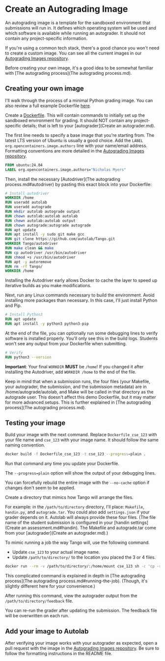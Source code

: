 # Create an Autograding Image

An autograding image is a template for the sandboxed environment that submissions will run in. It defines which operating system will be used and which software is available while running an autograder. It should not contain any project-specific information.

If you're using a common tech stack, there's a good chance you won't need to create a custom image. You can see all the current images in our [Autograding Images repository](https://github.com/UB-CSE-IT/Autograding-Images).

Before creating your own image, it's a good idea to be somewhat familiar with [The autograding process](The autograding process.md).

## Creating your own image

I'll walk through the process of a minimal Python grading image. You can also review a full example Dockerfile [here](https://github.com/UB-CSE-IT/Autograding-Images/blob/main/dockerfiles/Dockerfile_autograding_image).

Create a [Dockerfile](https://docs.docker.com/reference/dockerfile/). This will contain commands to initially set up the sandboxed environment for grading. It should NOT contain any project-specific details; that is left to your [autograder](Create an autograder.md).

The first line needs to specify a base image that you're starting from. The latest LTS version of Ubuntu is usually a good choice. Add the `LABEL org.opencontainers.image.authors` line with your name/email address. Formatting conventions are more detailed in the [Autograding Images repository](https://github.com/UB-CSE-IT/Autograding-Images).

```dockerfile
FROM ubuntu:24.04
LABEL org.opencontainers.image.authors="Nicholas Myers"
```

Then, install the necessary [Autodriver](The autograding process.md#autodriver) by pasting this exact block into your Dockerfile:

```dockerfile
# Install autodriver
WORKDIR /home
RUN useradd autolab
RUN useradd autograde
RUN mkdir autolab autograde output
RUN chown autolab:autolab autolab
RUN chown autolab:autolab output
RUN chown autograde:autograde autograde
RUN apt update
RUN apt install -y sudo git make gcc
RUN git clone https://github.com/autolab/Tango.git
WORKDIR Tango/autodriver
RUN make clean && make
RUN cp autodriver /usr/bin/autodriver
RUN chmod +s /usr/bin/autodriver
RUN apt -y autoremove
RUN rm -rf Tango/
WORKDIR /home
```

Installing the Autodriver early allows Docker to cache the layer to speed up iterative builds as you make modifications.

Next, run any Linux commands necessary to build the environment. Avoid installing more packages than necessary. In this case, I'll just install Python and Pip.

```dockerfile
# Install Python3
RUN apt update
RUN apt install -y python3 python3-pip
```

At the end of the file, you can optionally run some debugging lines to verify software is installed properly. You'll only see this in the build logs. Students won't see any output from your Dockerfile when submitting.

```dockerfile
# Verify
RUN python3 --version
```

**Important**: Your final `WORKDIR` **MUST** be `/home`! If you changed it after installing the Autodriver, add `WORKDIR /home` to the end of the file.

Keep in mind that when a submission runs, the four files (your Makefile, your autograder, the submission, and the submission metadata) are in /home/autograde/autolab, and Make will be called in that directory as the autograde user. This doesn't affect this demo Dockerfile, but it may matter for more advanced setups. This is further explained in [The autograding process](The autograding process.md).

## Testing your image

Build your image with the next command. Replace `Dockerfile_cse_123` with your file name and `cse_123` with your image name. It should follow the same naming convention.

```bash
docker build -f Dockerfile_cse_123 -t cse_123 --progress=plain .
```

Run that command any time you update your Dockerfile.

The `--progress=plain` option will show the output of your debugging lines.

You can forcefully rebuild the entire image with the `--no-cache` option if changes don't seem to be applied.

Create a directory that mimics how Tango will arrange the files.

For example: in the `/path/to/directory` directory, I'll place:  `Makefile`, `handin.py`, and `autograde.tar`. You could also add `settings.json` if your grader depends on it. Autolab will always provide these four files. (The file name of the student submission is configured in your [handin settings](Create an assessment.md#handin). The Makefile and autograde.tar come from your [autograder](Create an autograder.md).)

To mimic running a job the way Tango will, use the following command. 
* Update `cse_123` to your actual image name.
* Update `/path/to/directory/` to the location you placed the 3 or 4 files.

```bash
docker run --rm -v /path/to/directory/:/home/mount cse_123 sh -c 'cp -r mount/* autolab/; su autolab -c "autodriver -u 100 -f 104857600 -t 20 -o 1024000 autolab > output/feedback 2>&1"; cp output/feedback mount/feedback'
```

This complicated command is explained in depth in [The autograding process](The autograding process.md#running-the-job). (Though, it's slightly different here for your convenience.)

After running this command, view the autograder output from the `/path/to/directory/feedback` file.

You can re-run the grader after updating the submission. The feedback file will be overwritten on each run.

## Add your image to Autolab

After verifying your image works with your autograder as expected, open a pull request with the image in the [Autograding Images repository](https://github.com/UB-CSE-IT/Autograding-Images). Be sure to follow the formatting instructions in the README file.